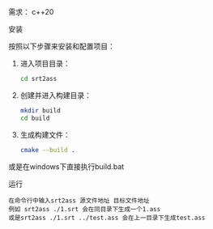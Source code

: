 需求：
    c++20

安装

按照以下步骤来安装和配置项目：

1.  进入项目目录：
    
    ```bash
    cd srt2ass
    ```
    
2.  创建并进入构建目录：
    
    ```bash
    mkdir build
    cd build
    ```
    
3.  生成构建文件：
    
    ```bash
    cmake --build .
    ```

或是在windows下直接执行build.bat

运行

    在命令行中输入srt2ass 源文件地址 目标文件地址
    例如 srt2ass ./1.srt 会在同目录下生成一个1.ass
    或是srt2ass ./1.srt ../test.ass 会在上一目录下生成test.ass
    

